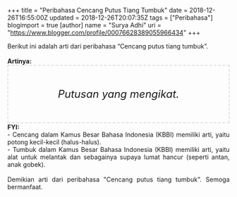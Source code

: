 +++
title = "Peribahasa Cencang Putus Tiang Tumbuk"
date = 2018-12-26T16:55:00Z
updated = 2018-12-26T20:07:35Z
tags = ["Peribahasa"]
blogimport = true 
[author]
	name = "Surya Adhi"
	uri = "https://www.blogger.com/profile/00076628389055966434"
+++

<div dir="ltr" style="text-align: left;" trbidi="on"><div style="text-align: justify;">Berikut ini adalah arti dari peribahasa “Cencang putus tiang tumbuk”.</div><br /><div style="text-align: justify;"><b>Artinya:</b></div><div style="border: 2px dashed #ddd; font-size: 24px; height: auto; margin: 0 auto; padding: 50px; text-align: center; width: auto;"><i>Putusan yang mengikat.</i></div><div style="text-align: justify;"><b>FYI:</b><br />- Cencang dalam Kamus Besar Bahasa Indonesia (KBBI) memiliki arti, yaitu potong kecil-kecil (halus-halus).<br />- Tumbuk dalam Kamus Besar Bahasa Indonesia (KBBI) memiliki arti, yaitu alat untuk melantak dan sebagainya supaya lumat hancur (seperti antan, anak gobek).</div><br /><div style="text-align: justify;">Demikian arti dari peribahasa "Cencang putus tiang tumbuk". Semoga bermanfaat. </div></div>
